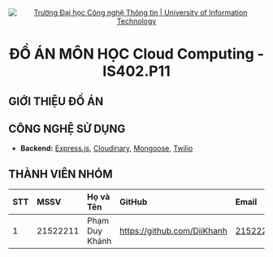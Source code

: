 ﻿<p align="center">
  <a href="https://www.uit.edu.vn/" title="Trường Đại học Công nghệ Thông tin" style="border: none;">
    <img src="https://i.imgur.com/WmMnSRt.png" alt="Trường Đại học Công nghệ Thông tin | University of Information Technology">
  </a>
</p>

<h1 align="center"><b>ĐỒ ÁN MÔN HỌC Cloud Computing - IS402.P11</b></h1>

## GIỚI THIỆU ĐỒ ÁN
## CÔNG NGHỆ SỬ DỤNG

- **Backend:** [Express.js](https://expressjs.com/), [Cloudinary](https://cloudinary.com/), [Mongoose](https://mongoosejs.com/), [Twilio](https://www.twilio.com/en-us)
## THÀNH VIÊN NHÓM

| STT | MSSV     | Họ và Tên         | GitHub                           | Email                  |
| :-- | :------- | :---------------- | :------------------------------- | :--------------------- |
| 1   | 21522211 | Phạm Duy Khánh    | https://github.com/DiiKhanh      | 21522211@gm.uit.edu.vn |